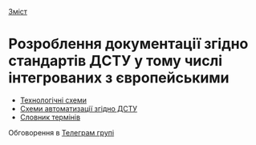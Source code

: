 [Зміст](../contents.md)

# Розроблення документації згідно стандартів ДСТУ у тому числі інтегрованих з європейськими

- [Технологічні схеми](pfd/README.md)
- [Схеми автоматизації згідно ДСТУ](fsa/README.md)
- [Словник термінів](https://docs.google.com/spreadsheets/d/1awxq0dsi123pnTjk_3DDj1eT7rp59Ck8Bkia84xunFE/edit?usp=sharing)



Обговорення в [Телеграм групі](https://t.me/c/2023569743/20)

